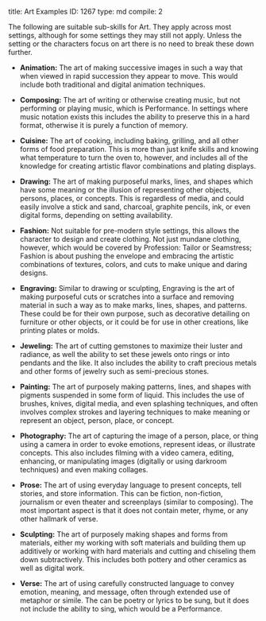 title:          Art Examples
ID:             1267
type:           md
compile:        2


The following are suitable sub-skills for Art. They apply across most settings, although for some settings they may still  not apply. Unless the setting or the characters focus on art there is no need to break these down further.

- **Animation:** The art of making successive images in such a way that when viewed in rapid succession they appear to move. This would include both traditional and digital animation techniques.

- **Composing:** The art of writing or otherwise creating music, but not performing or playing music, which is Performance. In settings where music notation exists this includes the ability to preserve this in a hard format, otherwise it is purely a function of memory.

- **Cuisine:** The art of cooking, including baking, grilling, and all other forms of food preparation. This is more than just knife skills and knowing what temperature to turn the oven to, however, and includes all of the knowledge for creating artistic flavor combinations and plating displays.

- **Drawing:** The art of making purposeful marks, lines, and shapes which have some meaning or the illusion of representing other objects, persons, places, or concepts. This is regardless of media, and could easily involve a stick and sand, charcoal, graphite pencils, ink, or even digital forms, depending on setting availability.

- **Fashion:** Not suitable for pre-modern style settings, this allows the character to design and create clothing. Not just mundane clothing, however, which would be covered by Profession: Tailor or Seamstress; Fashion is about pushing the envelope and embracing the artistic combinations of textures, colors, and cuts to make unique and daring designs.

- **Engraving:** Similar to drawing or sculpting, Engraving is the art of making purposeful cuts or scratches into a surface and removing material in such a way as to make marks, lines, shapes, and patterns. These could be for their own purpose, such as decorative detailing on furniture or other objects, or it could be for use in other creations, like printing plates or molds.

- **Jeweling:** The art of cutting gemstones to maximize their luster and radiance, as well the ability to set these jewels onto rings or into pendants and the like. It also includes the ability to craft precious metals and other forms of jewelry such as semi-precious stones.

- **Painting:** The art of purposely making patterns, lines, and shapes with pigments suspended in some form of liquid. This includes the use of brushes, knives, digital media, and even splashing techniques, and often involves complex strokes and layering techniques to make meaning or represent an object, person, place, or concept.

- **Photography:** The art of capturing the image of a person, place, or thing using a camera in order to evoke emotions, represent ideas, or illustrate concepts. This also includes filming with a video camera, editing, enhancing, or manipulating images (digitally or using darkroom techniques) and even making collages.

- **Prose:** The art of using everyday language to present concepts, tell stories, and store information. This can be fiction, non-fiction, journalism or even theater and screenplays (similar to composing). The most important aspect is that it does not contain meter, rhyme, or any other hallmark of verse.

- **Sculpting:** The art of purposely making shapes and forms from materials, either my working with soft materials and building them up additively or working with hard materials and cutting and chiseling them down subtractively. This includes both pottery and other ceramics as well as digital work.

- **Verse:** The art of using carefully constructed language to convey emotion, meaning, and message, often through extended use of metaphor or simile. The can be poetry or lyrics to be sung, but it does not include the ability to sing, which would be a Performance.